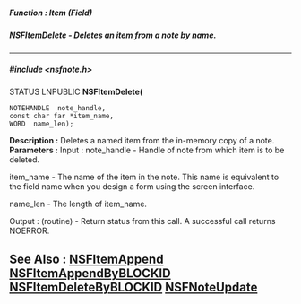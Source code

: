 ##### Function : Item (Field)
##### NSFItemDelete - Deletes an item from a note by name.
---
##### #include <nsfnote.h>
STATUS LNPUBLIC **NSFItemDelete(**

	NOTEHANDLE  note_handle,
	const char far *item_name,
	WORD  name_len);
**Description :**
Deletes a named item from the in-memory copy of a note.
**Parameters :**
Input :
note_handle  -  Handle of note from which item is to be deleted.

item_name  -  The name of the item in the note. This name is equivalent to the field name when you design a form using the screen interface. 

name_len  -  The length of item_name.

Output :
(routine)  -  Return status from this call.  A successful call returns NOERROR.


**See Also :**
[NSFItemAppend](D:/md_files/NSFItemAppend.md)
[NSFItemAppendByBLOCKID](D:/md_files/NSFItemAppendByBLOCKID.md)
[NSFItemDeleteByBLOCKID](D:/md_files/NSFItemDeleteByBLOCKID.md)
[NSFNoteUpdate](D:/md_files/NSFNoteUpdate.md)
---
